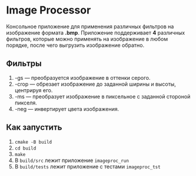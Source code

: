 # Image Processor

Консольное приложение для применения различных фильтров на изображение формата **.bmp**.
Приложение поддерживает **4** различных фильтров, которые можно применять на изображение в любом порядке, после чего выгрузить изображение обратно.

## Фильтры
1. -gs — преобразуется изображение в оттенки серого.
2. -crop — обрезает изображение до заданной ширины и высоты, центрируя его.
3. -ms — преобразует изображение в пиксельное с заданной стороной пикселя.
4. -neg — инвертирует цвета изображения.

## Как запустить
1. ```cmake -B build```
2. ```cd build```
3. ```make```
4. В ```build/src``` лежит приложение ```imageproc_run```
5. В ```build/tests``` лежит приложение c тестами ```imageproc_tst```
